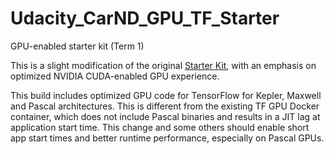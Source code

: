 # Udacity_CarND_GPU_TF_Starter
GPU-enabled starter kit (Term 1)

This is a slight modification of the original [Starter Kit](https://github.com/udacity/CarND-Term1-Starter-Kit), with an emphasis on optimized NVIDIA CUDA-enabled GPU experience.

This build includes optimized GPU code for TensorFlow for Kepler, Maxwell and Pascal architectures. This is different from the existing TF GPU Docker container, which does not include Pascal binaries and results in a JIT lag at application start time. This change and some others should enable short app start times and better runtime performance, especially on Pascal GPUs.


